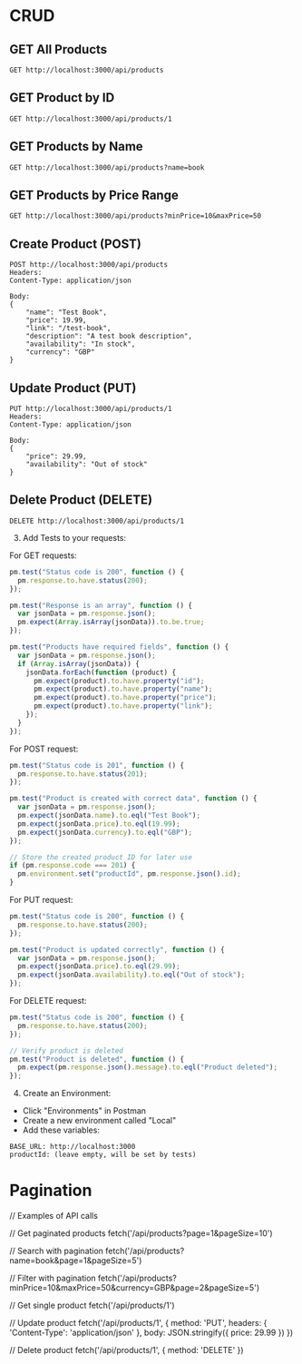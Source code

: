 # CRUD

## GET All Products

```
GET http://localhost:3000/api/products
```

## GET Product by ID

```
GET http://localhost:3000/api/products/1
```

## GET Products by Name

```
GET http://localhost:3000/api/products?name=book
```

## GET Products by Price Range

```
GET http://localhost:3000/api/products?minPrice=10&maxPrice=50
```

## Create Product (POST)

```
POST http://localhost:3000/api/products
Headers:
Content-Type: application/json

Body:
{
    "name": "Test Book",
    "price": 19.99,
    "link": "/test-book",
    "description": "A test book description",
    "availability": "In stock",
    "currency": "GBP"
}
```

## Update Product (PUT)

```
PUT http://localhost:3000/api/products/1
Headers:
Content-Type: application/json

Body:
{
    "price": 29.99,
    "availability": "Out of stock"
}
```

## Delete Product (DELETE)

```
DELETE http://localhost:3000/api/products/1
```

3. Add Tests to your requests:

For GET requests:

```javascript
pm.test("Status code is 200", function () {
  pm.response.to.have.status(200);
});

pm.test("Response is an array", function () {
  var jsonData = pm.response.json();
  pm.expect(Array.isArray(jsonData)).to.be.true;
});

pm.test("Products have required fields", function () {
  var jsonData = pm.response.json();
  if (Array.isArray(jsonData)) {
    jsonData.forEach(function (product) {
      pm.expect(product).to.have.property("id");
      pm.expect(product).to.have.property("name");
      pm.expect(product).to.have.property("price");
      pm.expect(product).to.have.property("link");
    });
  }
});
```

For POST request:

```javascript
pm.test("Status code is 201", function () {
  pm.response.to.have.status(201);
});

pm.test("Product is created with correct data", function () {
  var jsonData = pm.response.json();
  pm.expect(jsonData.name).to.eql("Test Book");
  pm.expect(jsonData.price).to.eql(19.99);
  pm.expect(jsonData.currency).to.eql("GBP");
});

// Store the created product ID for later use
if (pm.response.code === 201) {
  pm.environment.set("productId", pm.response.json().id);
}
```

For PUT request:

```javascript
pm.test("Status code is 200", function () {
  pm.response.to.have.status(200);
});

pm.test("Product is updated correctly", function () {
  var jsonData = pm.response.json();
  pm.expect(jsonData.price).to.eql(29.99);
  pm.expect(jsonData.availability).to.eql("Out of stock");
});
```

For DELETE request:

```javascript
pm.test("Status code is 200", function () {
  pm.response.to.have.status(200);
});

// Verify product is deleted
pm.test("Product is deleted", function () {
  pm.expect(pm.response.json().message).to.eql("Product deleted");
});
```

4. Create an Environment:

- Click "Environments" in Postman
- Create a new environment called "Local"
- Add these variables:

```
BASE_URL: http://localhost:3000
productId: (leave empty, will be set by tests)
```

# Pagination

// Examples of API calls

// Get paginated products
fetch('/api/products?page=1&pageSize=10')

// Search with pagination
fetch('/api/products?name=book&page=1&pageSize=5')

// Filter with pagination
fetch('/api/products?minPrice=10&maxPrice=50&currency=GBP&page=2&pageSize=5')

// Get single product
fetch('/api/products/1')

// Update product
fetch('/api/products/1', {
method: 'PUT',
headers: { 'Content-Type': 'application/json' },
body: JSON.stringify({ price: 29.99 })
})

// Delete product
fetch('/api/products/1', { method: 'DELETE' })
